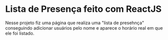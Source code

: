 # Lista de Presença feito com ReactJS

Nesse projeto fiz uma página que realiza uma "lista de presehnça" conseguindo adicionar usuários pelo nome e aparece o horário real em que ele foi listado.
